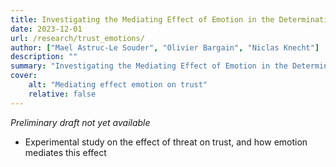 ```yaml
---
title: Investigating the Mediating Effect of Emotion in the Determination of Trust
date: 2023-12-01
url: /research/trust_emotions/
author: ["Mael Astruc-Le Souder", "Olivier Bargain", "Niclas Knecht"]
description: "" 
summary: "Investigating the Mediating Effect of Emotion in the Determination of Trust"
cover:
    alt: "Mediating effect emotion on trust"
    relative: false
---
```


*Preliminary draft not yet available*

- Experimental study on the effect of threat on trust, and how emotion mediates this effect 

